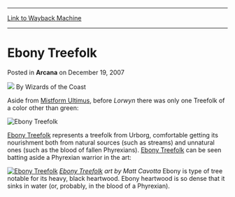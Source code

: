 
---
[Link to Wayback Machine](https://web.archive.org/web/20220123081754/https://magic.wizards.com/en/articles/archive/ebony-treefolk-2007-12-19)

[_metadata_:author]:- "Wizards of the Coast"
[_metadata_:description]:- "Aside from Mistform Ultimus, before Lorwyn there was only one Treefolk of a color other than green: Ebony Treefolk represents a treefolk from Urborg, comfortable getting its nourishment both from natural sources (such as streams) and unnatural ones (such as the blood of fallen Phyrexians). Ebony Treefolk can be seen batting aside a Phyrexian warrior in the art: Ebony Treefolk"
[_metadata_:generator]:- "Drupal 7 (http://drupal.org)"
[_metadata_:node]:- "602966"
[_metadata_:publish_date]:- "2007-12-19"
[_metadata_:source]:- "div-main-content"
[_metadata_:title]:- "Ebony Treefolk"
[_metadata_:wayback_capture_timestamp]:- "2022-01-23 08:17:54"
[_metadata_:wayback_raw_url]:- "https://web.archive.org/web/20220123081754id_/https://magic.wizards.com/en/articles/archive/ebony-treefolk-2007-12-19"
[_metadata_:wayback_url]:- "https://magic.wizards.com/en/articles/archive/ebony-treefolk-2007-12-19"
---


Ebony Treefolk
==============



 Posted in **Arcana**
 on December 19, 2007 






![](https://media.magic.wizards.com/styles/auth_small/public/images/person/wizards_author.jpg)
By Wizards of the Coast












Aside from [Mistform Ultimus](https://gatherer.wizards.com/Pages/Card/Details.aspx?name=Mistform+Ultimus), before *Lorwyn* there was only one Treefolk of a color other than green:



![Ebony Treefolk](http://gatherer.wizards.com/Handlers/Image.ashx?type=card&name=Ebony+Treefolk)

[Ebony Treefolk](https://gatherer.wizards.com/Pages/Card/Details.aspx?name=Ebony+Treefolk) represents a treefolk from Urborg, comfortable getting its nourishment both from natural sources (such as streams) and unnatural ones (such as the blood of fallen Phyrexians). [Ebony Treefolk](https://gatherer.wizards.com/Pages/Card/Details.aspx?name=Ebony+Treefolk) can be seen batting aside a Phyrexian warrior in the art:


[![Ebony Treefolk](http://www.wizards.com/magic/images/cardart/AP/Ebony_Treefolk_640.jpg)](http://gatherer.wizards.com/Pages/Card/Details.aspx?&name=Ebony%2BTreefolk)
*[Ebony Treefolk](https://gatherer.wizards.com/Pages/Card/Details.aspx?name=Ebony+Treefolk) art by Matt Cavotta*
Ebony is type of tree notable for its heavy, black heartwood. Ebony heartwood is so dense that it sinks in water (or, probably, in the blood of a Phyrexian).








